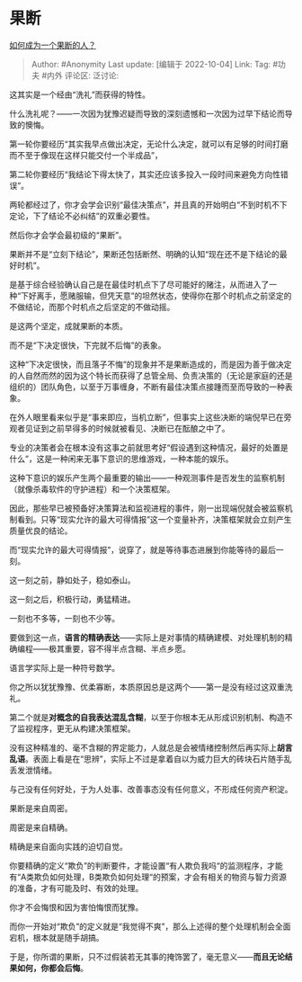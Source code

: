 # 果断
[如何成为一个果断的人？](https://www.zhihu.com/question/49278560/answer/2700435285)

> Author: #Anonymity
> Last update: [编辑于 2022-10-04]
> Link:
> Tag: #功夫 #内外
> 评论区:
> 泛讨论:

这其实是一个经由“洗礼”而获得的特性。

什么洗礼呢？——一次因为犹豫迟疑而导致的深刻遗憾和一次因为过早下结论而导致的懊悔。

第一轮你要经历“其实我早点做出决定，无论什么决定，就可以有足够的时间打磨而不至于像现在这样只能交付一个半成品”，

第二轮你要经历“我结论下得太快了，其实还应该多投入一段时间来避免方向性错误”。

两轮都经过了，你才会学会识别“最佳决策点”，并且真的开始明白“不到时机不下定论，下了结论不必纠结”的双重必要性。

然后你才会学会最初级的“果断”。

果断并不是“立刻下结论”，果断还包括断然、明确的认知“现在还不是下结论的最好时机”。

是基于综合经验确认自己是在最佳时机点下了尽可能好的赌注，从而进入了一种“下好离手，愿赌服输，但凭天意”的坦然状态，使得你在那个时机点之前坚定的不做结论，而那个时机点之后坚定的不做动摇。

是这两个坚定，成就果断的本质。

而不是“下决定很快，下完就不后悔”的表象。

这种“下决定很快，而且落子不悔”的现象并不是果断造成的，而是因为善于做决定的人自然而然的因为这个特长而获得了总管全局、负责决策的（无论是家庭的还是组织的）团队角色，以至于万事缠身，不断有最佳决策点接踵而至而导致的一种表象。

在外人眼里看来似乎是“事来即应，当机立断”，但事实上这些决断的端倪早已在旁观者见证到之前早得多的时候就被看见、决断已在酝酿之中了。

专业的决策者会在根本没有这事之前就思考好“假设遇到这种情况，最好的处置是什么”，这是一种闲来无事下意识的思维游戏，一种本能的娱乐。

这种下意识的娱乐产生两个最重要的输出——一种观测事件是否发生的监察机制（就像杀毒软件的守护进程）和一个决策框架。

因此，那些早已被预备好决策算法和监视进程的事件，刚一出现端倪就会被监察机制看到。只等“现实允许的最大可得情报”这一个变量补齐，决策框架就会立刻产生质量优良的结论。

而“现实允许的最大可得情报”，说穿了，就是等待事态进展到你能等待的最后一刻。

这一刻之前，静如处子，稳如泰山。

这一刻之后，积极行动，勇猛精进。

一刻也不多等，一刻也不少等。

要做到这一点，**语言的精确表达**——实际上是对事情的精确建模、对处理机制的精确编程——极其重要，容不得半点含糊、半点乡愿。

语言学实际上是一种符号数学。

你之所以犹犹豫豫、优柔寡断，本质原因总是这两个——第一是没有经过这双重洗礼。

第二个就是**对概念的自我表达混乱含糊**，以至于你根本无从形成识别机制、构造不了监视程序，更无从构建决策框架。

没有这种精准的、毫不含糊的界定能力，人就总是会被情绪控制然后再实际上**胡言乱语**。表面上看是在“思辨”，实际上不过是拿着自以为威力巨大的砖块石片随手乱丢发泄情绪。

与己没有任何好处，于为人处事、改善事态没有任何意义，不形成任何资产积淀。

果断是来自周密。

周密是来自精确。

精确是来自面向实践的迫切自觉。

你要精确的定义“欺负”的判断要件，才能设置“有人欺负我吗“的监测程序，才能有“A类欺负如何处理，B类欺负如何处理“的预案，才会有相关的物资与智力资源的准备，才有可能及时、有效的处理。

你才不会悔恨和因为害怕悔恨而犹豫。

而你一开始对“欺负”的定义就是“我觉得不爽”，那么上述得的整个处理机制会全面宕机，根本就是随手胡搞。

于是，你所谓的果断，只不过假装若无其事的掩饰罢了，毫无意义——**而且无论结果如何，你都会后悔**。
